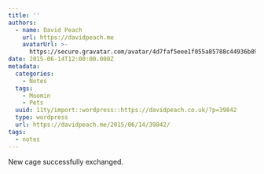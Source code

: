 ```yaml
---
title: ''
authors:
  - name: David Peach
    url: https://davidpeach.me
    avatarUrl: >-
      https://secure.gravatar.com/avatar/4d7faf5eee1f055a85788c44936b8995eaab6dfb004e7854ec747ccb272e91ee?s=96&d=mm&r=g
date: 2015-06-14T12:00:00.000Z
metadata:
  categories:
    - Notes
  tags:
    - Moomin
    - Pets
  uuid: 11ty/import::wordpress::https://davidpeach.co.uk/?p=39842
  type: wordpress
  url: https://davidpeach.me/2015/06/14/39842/
tags:
  - notes
---
```

New cage successfully exchanged.